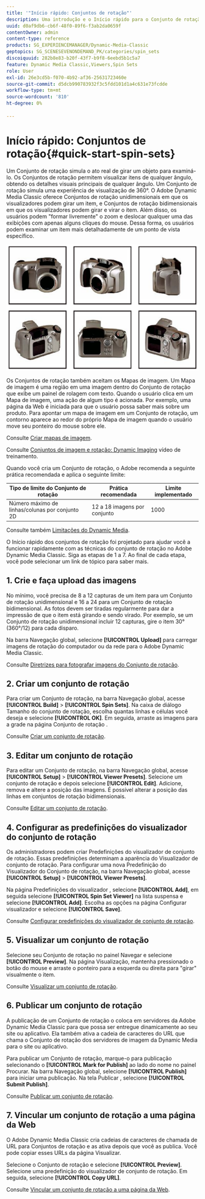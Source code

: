 ```yaml
---
title: '"Início rápido: Conjuntos de rotação"'
description: Uma introdução e o Início rápido para o Conjunto de rotação para ajudá-lo a ativar e executar rapidamente no Adobe Dynamic Media Classic.
uuid: d0af9db6-cb6f-48f0-89f6-f3ab2da0659f
contentOwner: admin
content-type: reference
products: SG_EXPERIENCEMANAGER/Dynamic-Media-Classic
geptopics: SG_SCENESEVENONDEMAND_PK/categories/spin_sets
discoiquuid: 282b8e83-b20f-43f7-b9f8-6eebd5b1c5a7
feature: Dynamic Media Classic,Viewers,Spin Sets
role: User
exl-id: 26e3cd5b-f070-4b92-af36-25631723460e
source-git-commit: d5dcb990783932f3c5fdd101d1a4c631e73fcdde
workflow-type: tm+mt
source-wordcount: '810'
ht-degree: 0%

---
```


# Início rápido: Conjuntos de rotação{#quick-start-spin-sets}

Um Conjunto de rotação simula o ato real de girar um objeto para examiná-lo. Os Conjuntos de rotação permitem visualizar itens de qualquer ângulo, obtendo os detalhes visuais principais de qualquer ângulo. Um Conjunto de rotação simula uma experiência de visualização de 360°. O Adobe Dynamic Media Classic oferece Conjuntos de rotação unidimensionais em que os visualizadores podem girar um item, e Conjuntos de rotação bidimensionais em que os visualizadores podem girar e virar o item. Além disso, os usuários podem &quot;formar livremente&quot; o zoom e deslocar qualquer uma das exibições com apenas alguns cliques do mouse. Dessa forma, os usuários podem examinar um item mais detalhadamente de um ponto de vista específico.

![Imagens para um conjunto de rotação.](/help/assets/spin_set.png)

Os Conjuntos de rotação também aceitam os Mapas de imagem. Um Mapa de imagem é uma região em uma imagem dentro do Conjunto de rotação que exibe um painel de rolagem com texto. Quando o usuário clica em um Mapa de imagem, uma ação de algum tipo é acionada. Por exemplo, uma página da Web é iniciada para que o usuário possa saber mais sobre um produto. Para apontar um mapa de imagem em um Conjunto de rotação, um contorno aparece ao redor do próprio Mapa de imagem quando o usuário move seu ponteiro do mouse sobre ele.

Consulte [Criar mapas de imagem](creating-image-maps.md).

Consulte [Conjuntos de imagem e rotação: Dynamic Imaging](https://s7d5.scene7.com/s7viewers/html5/VideoViewer.html?videoserverurl=https://s7d5.scene7.com/is/content/&amp;emailurl=https://s7d5.scene7.com/s7/emailFriend&amp;serverUrl=https://s7d5.scene7.com/is/image/&amp;config=Scene7SharedAssets/Universal_HTML5_Video&amp;contenturl=https://s7d5.scene7.com/skins/&amp;asset=S7tutorials/556_Image%20&amp;%20Spin%20Sets_converted%20renamed_Dynamic%20Imaging-AVS) vídeo de treinamento.

Quando você cria um Conjunto de rotação, o Adobe recomenda a seguinte prática recomendada e aplica o seguinte limite:

| Tipo de limite do Conjunto de rotação | Prática recomendada | Limite implementado |
| --- | --- | --- |
| Número máximo de linhas/colunas por conjunto 2D | 12 a 18 imagens por conjunto | 1000 |

Consulte também [Limitações do Dynamic Media](/help/limitations.md).

O Início rápido dos conjuntos de rotação foi projetado para ajudar você a funcionar rapidamente com as técnicas do conjunto de rotação no Adobe Dynamic Media Classic. Siga as etapas de 1 a 7. Ao final de cada etapa, você pode selecionar um link de tópico para saber mais.

## 1. Crie e faça upload das imagens

No mínimo, você precisa de 8 a 12 capturas de um item para um Conjunto de rotação unidimensional e 16 a 24 para um Conjunto de rotação bidimensional. As fotos devem ser tiradas regularmente para dar a impressão de que o item está girando e sendo virado. Por exemplo, se um Conjunto de rotação unidimensional incluir 12 capturas, gire o item 30° (360°/12) para cada disparo.

Na barra Navegação global, selecione **[!UICONTROL Upload]** para carregar imagens de rotação do computador ou da rede para o Adobe Dynamic Media Classic.

Consulte [Diretrizes para fotografar imagens do Conjunto de rotação](creating-spin-set.md#guidelines-for-shooting-spin-set-images).

## 2. Criar um conjunto de rotação

Para criar um Conjunto de rotação, na barra Navegação global, acesse **[!UICONTROL Build]** > **[!UICONTROL Spin Sets]**. Na caixa de diálogo Tamanho do conjunto de rotação, escolha quantas linhas e células você deseja e selecione **[!UICONTROL OK]**. Em seguida, arraste as imagens para a grade na página Conjunto de rotação .

Consulte [Criar um conjunto de rotação](creating-spin-set.md#creating-a-spin-set).

## 3. Editar um conjunto de rotação

Para editar um Conjunto de rotação, na barra Navegação global, acesse **[!UICONTROL Setup]** > **[!UICONTROL Viewer Presets]**. Selecione um conjunto de rotação e depois selecione **[!UICONTROL Edit]**. Adicione, remova e altere a posição das imagens. É possível alterar a posição das linhas em conjuntos de rotação bidimensionais.

Consulte [Editar um conjunto de rotação](creating-spin-set.md#editing-a-spin-set).

## 4. Configurar as predefinições do visualizador do conjunto de rotação

Os administradores podem criar Predefinições do visualizador de conjunto de rotação. Essas predefinições determinam a aparência do Visualizador de conjunto de rotação. Para configurar uma nova Predefinição do Visualizador do Conjunto de rotação, na barra Navegação global, acesse **[!UICONTROL Setup]** > **[!UICONTROL Viewer Presets]**.

Na página Predefinições do visualizador , selecione **[!UICONTROL Add]**, em seguida selecione **[!UICONTROL Spin Set Viewer]** na lista suspensa e selecione **[!UICONTROL Add]**. Escolha as opções na página Configurar visualizador e selecione **[!UICONTROL Save]**.

Consulte [Configurar predefinições do visualizador de conjunto de rotação](setting-spin-set-viewer-presets.md#setting-up-spin-set-viewer-presets).

## 5. Visualizar um conjunto de rotação

Selecione seu Conjunto de rotação no painel Navegar e selecione **[!UICONTROL Preview]**. Na página Visualização, mantenha pressionado o botão do mouse e arraste o ponteiro para a esquerda ou direita para &quot;girar&quot; visualmente o item.

Consulte [Visualizar um conjunto de rotação](previewing-spin-set.md#previewing-a-spin-set).

## 6. Publicar um conjunto de rotação

A publicação de um Conjunto de rotação o coloca em servidores da Adobe Dynamic Media Classic para que possa ser entregue dinamicamente ao seu site ou aplicativo. Ela também ativa a cadeia de caracteres do URL que chama o Conjunto de rotação dos servidores de imagem da Dynamic Media para o site ou aplicativo.

Para publicar um Conjunto de rotação, marque-o para publicação selecionando o **[!UICONTROL Mark for Publish]** ao lado do nome no painel Procurar. Na barra Navegação global, selecione **[!UICONTROL Publish]** para iniciar uma publicação. Na tela Publicar , selecione **[!UICONTROL Submit Publish]**.

Consulte [Publicar um conjunto de rotação](publishing-spin-set.md#publishing-a-spin-set).

## 7. Vincular um conjunto de rotação a uma página da Web

O Adobe Dynamic Media Classic cria cadeias de caracteres de chamada de URL para Conjuntos de rotação e as ativa depois que você as publica. Você pode copiar esses URLs da página Visualizar.

Selecione o Conjunto de rotação e selecione **[!UICONTROL Preview]**. Selecione uma predefinição do visualizador de conjunto de rotação. Em seguida, selecione **[!UICONTROL Copy URL]**.

Consulte [Vincular um conjunto de rotação a uma página da Web](linking-spin-set-web-page.md#linking-a-spin-set-to-a-web-page).
